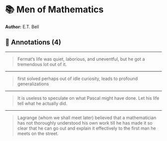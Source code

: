 # 📚 Men of Mathematics

**Author:** E.T. Bell  

## 📝 Annotations (4)

---


> Fermat’s life was quiet, laborious, and uneventful, but he got a tremendous lot out of it.  

---


> first solved perhaps out of idle curiosity, leads to profound generalizations  

---


> It is useless to speculate on what Pascal might have done. Let his life tell what he actually did.  

---


> Lagrange (whom we shall meet later) believed that a mathematician has not thoroughly understood his own work till he has made it so clear that he can go out and explain it effectively to the first man he meets on the street.  

